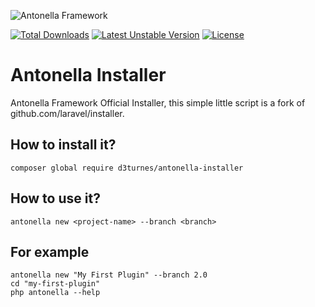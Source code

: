 ![Antonella Framework](https://antonellaframework.com/wp-content/uploads/2018/06/anonella-repositorio.png)

[![Total Downloads](https://poser.pugx.org/d3turnes/antonella-installer/downloads)](https://packagist.org/packages/d3turnes/antonella-installer/stats)
[![Latest Unstable Version](https://poser.pugx.org/d3turnes/antonella-installer/v/unstable)](https://packagist.org/packages/d3turnes/antonella-installer)
[![License](https://poser.pugx.org/d3turnes/antonella-installer/license)](https://packagist.org/packages/d3turnes/antonella-installer)

# Antonella Installer

Antonella Framework Official Installer, this simple little script is a fork of github.com/laravel/installer.


## How to install it?

```
composer global require d3turnes/antonella-installer
```

## How to use it?

```
antonella new <project-name> --branch <branch>
```

## For example

```
antonella new "My First Plugin" --branch 2.0
cd "my-first-plugin"
php antonella --help
```